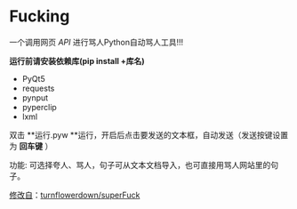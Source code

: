 # Fucking

一个调用网页 *API* 进行骂人Python自动骂人工具!!!



**运行前请安装依赖库(pip install +库名)**

- PyQt5
- requests
- pynput
- pyperclip
- lxml



双击 **运行.pyw **运行，开启后点击要发送的文本框，自动发送（发送按键设置为 **回车键** ）

功能: 可选择夸人、骂人，句子可从文本文档导入，也可直接用骂人网站里的句子。



<u>修改自</u>：[turnflowerdown/superFuck](https://github.com/turnflowerdown/superFuck)
